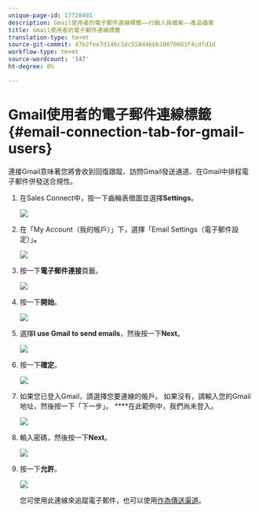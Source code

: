 ```yaml
---
unique-page-id: 17728401
description: Gmail使用者的電子郵件連線標籤——行銷人員檔案——產品檔案
title: Gmail使用者的電子郵件連線標籤
translation-type: tm+mt
source-git-commit: 47b2fee7d146c3dc558d4bbb10070683f4cdfd3d
workflow-type: tm+mt
source-wordcount: '147'
ht-degree: 0%

---
```



# Gmail使用者的電子郵件連線標籤{#email-connection-tab-for-gmail-users}

連接Gmail意味著您將會收到回復跟蹤、訪問Gmail發送通道、在Gmail中排程電子郵件併發送合規性。

1. 在Sales Connect中，按一下齒輪表徵圖並選擇&#x200B;**Settings**。

   ![](assets/one.png)

1. 在「My Account（我的帳戶）」下，選擇「Email Settings（電子郵件設定）」**。**

   ![](assets/two.png)

1. 按一下&#x200B;**電子郵件連接**&#x200B;頁籤。

   ![](assets/three.png)

1. 按一下&#x200B;**開始**。

   ![](assets/four.png)

1. 選擇&#x200B;**I use Gmail to send emails**，然後按一下&#x200B;**Next**。

   ![](assets/five.png)

1. 按一下&#x200B;**確定**。

   ![](assets/six.png)

1. 如果您已登入Gmail，請選擇您要連線的帳戶。 如果沒有，請輸入您的Gmail地址，然後按一下「下一步」。 ****&#x200B;在此範例中，我們尚未登入。

   ![](assets/seven.png)

1. 輸入密碼，然後按一下&#x200B;**Next**。

   ![](assets/eight.png)

1. 按一下&#x200B;**允許**。

   ![](assets/nine.png)

   您可使用此連線來追蹤電子郵件，也可以使用[作為傳送渠道](http://docs.marketo.com/display/public/DOCS/Setting+up+Your+Delivery+Channel#SettingupYourDeliveryChannel-Gmail)。

